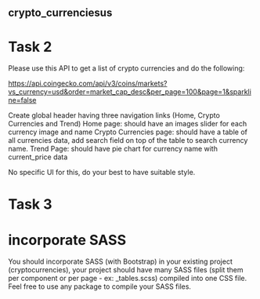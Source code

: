 ## crypto_currenciesus
# Task 2

Please use this API to get a list of crypto currencies and do the following:

https://api.coingecko.com/api/v3/coins/markets?vs_currency=usd&order=market_cap_desc&per_page=100&page=1&sparkline=false

Create global header having three navigation links (Home, Crypto Currencies and Trend)
Home page: should have an images slider for each currency image and name
Crypto Currencies page: should have a table of all currencies data, add search field on top of the table to search currency name.
Trend Page: should have pie chart for currency name with current_price data

No specific UI for this, do your best to have suitable style.

# Task 3 
# incorporate SASS
You should incorporate SASS (with Bootstrap) in your existing project (cryptocurrencies), your project should have many SASS files (split them per component or per page - ex: _tables.scss) compiled into one CSS file. Feel free to use any package to compile your SASS files.
